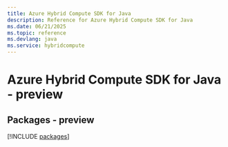 ```yaml
---
title: Azure Hybrid Compute SDK for Java
description: Reference for Azure Hybrid Compute SDK for Java
ms.date: 06/21/2025
ms.topic: reference
ms.devlang: java
ms.service: hybridcompute
---
```

# Azure Hybrid Compute SDK for Java - preview
## Packages - preview
[!INCLUDE [packages](hybrid-compute-index.md)]